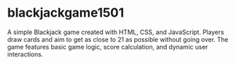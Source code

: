 # blackjackgame1501
A simple Blackjack game created with HTML, CSS, and JavaScript. Players draw cards and aim to get as close to 21 as possible without going over. The game features basic game logic, score calculation, and dynamic user interactions.
